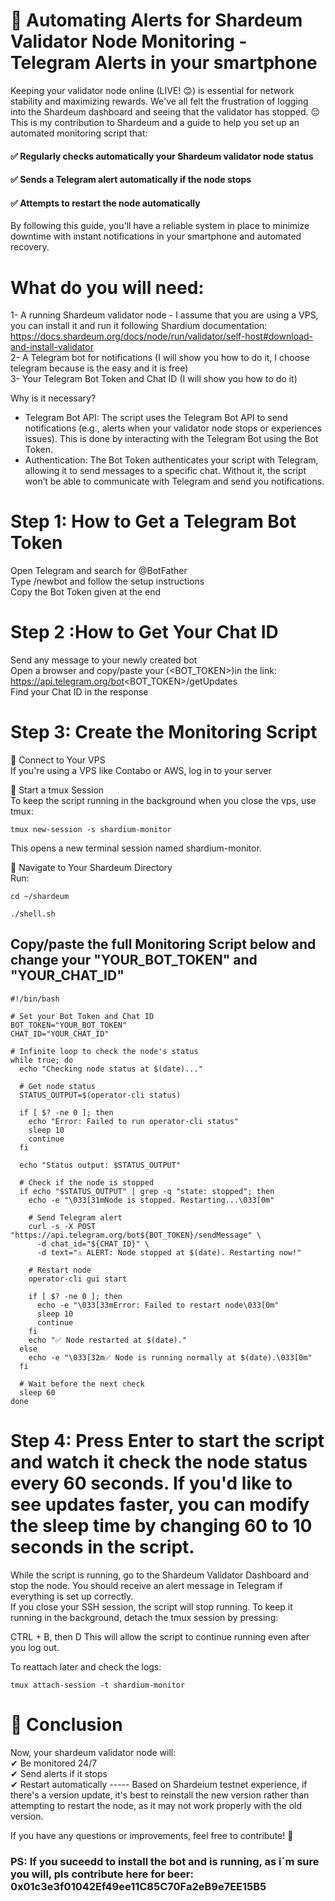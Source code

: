 # 🚀 Automating Alerts for Shardeum Validator Node Monitoring - Telegram Alerts in your smartphone

Keeping your validator node online (LIVE! 😊) is essential for network stability and maximizing rewards. We've all felt the frustration of logging into the Shardeum dashboard and seeing that the validator has stopped. 😔 This is my contribution to Shardeum and a guide to help you set up an automated monitoring script that:    
#### ✅ Regularly checks automatically your Shardeum validator node status  
#### ✅ Sends a Telegram alert automatically if the node stops  
#### ✅ Attempts to restart the node automatically  

By following this guide, you'll have a reliable system in place to minimize downtime with instant notifications in your smartphone and automated recovery.

# What do you will need:
1- A running Shardeum validator node - I assume that you are using a VPS, you can install it and run it following Shardium documentation: https://docs.shardeum.org/docs/node/run/validator/self-host#download-and-install-validator  
2- A Telegram bot for notifications (I will show you how to do it, I choose telegram because is the easy and it is free)  
3- Your Telegram Bot Token and Chat ID (I will show you how to do it)  


Why is it necessary?  
- Telegram Bot API: The script uses the Telegram Bot API to send notifications (e.g., alerts when your validator node stops or experiences issues). This is done by interacting with the Telegram Bot using the Bot Token.  
- Authentication: The Bot Token authenticates your script with Telegram, allowing it to send messages to a specific chat. Without it, the script won’t be able to communicate with Telegram and send you notifications.  

# Step 1: How to Get a Telegram Bot Token
Open Telegram and search for @BotFather  
Type /newbot and follow the setup instructions  
Copy the Bot Token given at the end  
# Step 2 :How to Get Your Chat ID  
Send any message to your newly created bot  
Open a browser and copy/paste your (<BOT_TOKEN>)in the link: https://api.telegram.org/bot<BOT_TOKEN>/getUpdates  
Find your Chat ID in the response  


# Step 3: Create the Monitoring Script  
🔹 Connect to Your VPS  
If you're using a VPS like Contabo or AWS, log in to your server

🔹 Start a tmux Session  
To keep the script running in the background when you close the vps, use tmux:   
```
tmux new-session -s shardium-monitor
```
This opens a new terminal session named shardium-monitor.  

🔹 Navigate to Your Shardeum Directory  
Run:  
```
cd ~/shardeum
    
./shell.sh  
```

## Copy/paste the full Monitoring Script below and change your "YOUR_BOT_TOKEN" and "YOUR_CHAT_ID"  
```  
#!/bin/bash  

# Set your Bot Token and Chat ID  
BOT_TOKEN="YOUR_BOT_TOKEN"  
CHAT_ID="YOUR_CHAT_ID"  

# Infinite loop to check the node's status  
while true; do  
  echo "Checking node status at $(date)..."  
  
  # Get node status  
  STATUS_OUTPUT=$(operator-cli status)  
  
  if [ $? -ne 0 ]; then  
    echo "Error: Failed to run operator-cli status"  
    sleep 10  
    continue  
  fi  
  
  echo "Status output: $STATUS_OUTPUT"  
  
  # Check if the node is stopped  
  if echo "$STATUS_OUTPUT" | grep -q "state: stopped"; then  
    echo -e "\033[31mNode is stopped. Restarting...\033[0m"  
    
    # Send Telegram alert  
    curl -s -X POST "https://api.telegram.org/bot${BOT_TOKEN}/sendMessage" \  
      -d chat_id="${CHAT_ID}" \  
      -d text="⚠️ ALERT: Node stopped at $(date). Restarting now!"  
    
    # Restart node  
    operator-cli gui start  
    
    if [ $? -ne 0 ]; then  
      echo -e "\033[33mError: Failed to restart node\033[0m"  
      sleep 10  
      continue  
    fi  
    echo "✅ Node restarted at $(date)."  
  else  
    echo -e "\033[32m✅ Node is running normally at $(date).\033[0m"  
  fi  

  # Wait before the next check  
  sleep 60  
done  
```

# Step 4: Press Enter to start the script and watch it check the node status every 60 seconds. If you'd like to see updates faster, you can modify the sleep time by changing 60 to 10 seconds in the script.  

While the script is running, go to the Shardeum Validator Dashboard and stop the node. You should receive an alert message in Telegram if everything is set up correctly.  
If you close your SSH session, the script will stop running. To keep it running in the background, detach the tmux session by pressing:

CTRL + B, then D
This will allow the script to continue running even after you log out.

To reattach later and check the logs:  
```
tmux attach-session -t shardium-monitor
```

# 🎯 Conclusion  
Now, your shardeum validator node will:  
✔ Be monitored 24/7  
✔ Send alerts if it stops  
✔ Restart automatically ----- Based on Shardeium testnet experience, if there's a version update, it's best to reinstall the new version rather than attempting to restart the node, as it may not work properly with the old version.  

If you have any questions or improvements, feel free to contribute! 🚀  

### PS: If you suceedd to install the bot and is running, as i´m sure you will, pls contribute here for beer:  0x01c3e3f01042Ef49ee11C85C70Fa2eB9e7EE15B5  
